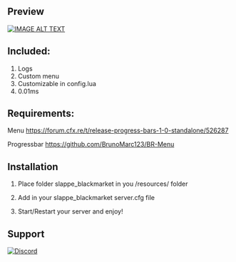## Preview

[![IMAGE ALT TEXT](http://img.youtube.com/vi/https://www.youtube.com/watch?v=3Gw76-ipVww/0.jpg)](https://www.youtube.com/watch?v=3Gw76-ipVww "Slppe Blackmarket")

## Included:
1. Logs
2. Custom menu
3. Customizable in config.lua
4. 0.01ms


## Requirements:

Menu https://forum.cfx.re/t/release-progress-bars-1-0-standalone/526287

Progressbar https://github.com/BrunoMarc123/BR-Menu


## Installation 

1. Place folder slappe_blackmarket in you /resources/ folder

2. Add in your slappe_blackmarket server.cfg file

3. Start/Restart your server and enjoy!

## Support 

[![Discord](https://discordapp.com/api/guilds/842308649338011658/widget.png?style=banner2)](https://discord.gg/46mnpprSpB)




